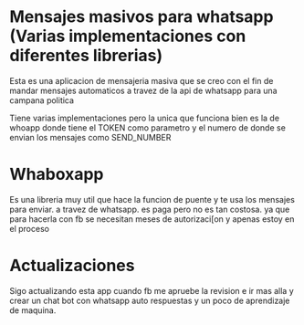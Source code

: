 # Mensajes masivos para whatsapp (Varias implementaciones con diferentes librerias)

Esta es una aplicacion de mensajeria masiva que se creo con el fin de mandar mensajes automaticos a travez de la api de whatsapp para una campana politica


Tiene varias implementaciones pero la unica que funciona bien es la de whoapp donde tiene el TOKEN como parametro y el numero de donde se envian los mensajes como SEND_NUMBER


# Whaboxapp

Es una libreria muy util que hace la funcion de puente y te usa los mensajes para enviar. a travez de whatsapp. es paga pero no es tan costosa. ya que para hacerla con fb se necesitan meses de autorizaci[on y apenas estoy en el proceso

# Actualizaciones

Sigo actualizando esta app cuando fb me apruebe la revision e ir mas alla y crear un chat bot con whatsapp auto respuestas y un poco de aprendizaje de maquina.
